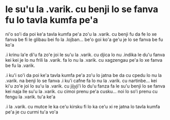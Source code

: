 # le su'u la .varik. cu benji lo se fanva fu lo tavla kumfa pe'a
ni'o so'i da poi ke'a tavla kumfa pe'a zo'u la .varik. cu benji fu da fe lo xe fanva be fi le glibau bei fo la .lojban... be'o goi ko'a ge'u je lo se fanva be fu ko'a

.i krinu la'e di'u fa zo'e joi le su'u la .varik. cu djica lo nu .indika le du'u fanva kei kei je lo nu frili la .varik. fa lo nu la .varik. cu xagzengau pe'a lo xe fanva be fu la .varik.

.i ku'i so'i da poi ke'a tavla kumfa pe'a zo'u lo jatna be da cu cpedu lo nu la .varik. na benji lo se fanva  .i ku'i cafne fa lo nu la .varik. cu nartinbe... kei ki'u zo'e joi lo su'u la .varik. cu jijyji'i lo du'u fanza fa le su'u benji lo se fanva kei naja lle su'u la .varik. cu cimoi prenu pe'a cusku... noi lo so'i prenu cu fengu la .varik. tu'a ke'a

.i la .varik. cu mutce le ka ce'u kirsku fi lo ka ce'u xi re jatna lo tavla kumfa pe'a je cu curmi tu'a vo'a
